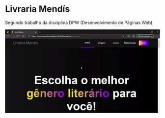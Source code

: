 # Livraria Mendís
Segundo trabalho da disciplina DPW (Desenvolvimento de Páginas Web).

<p align="center">
  <img src="livrariamendis-gif.gif">
